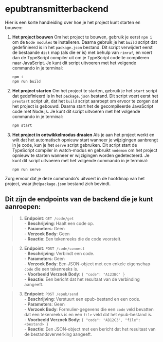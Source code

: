 # epubtransmitterbackend

Hier is een korte handleiding over hoe je het project kunt starten en bouwen:

1. **Het project bouwen**
   Om het project te bouwen, gebruik je eerst `npm i` om de `Node modules` te installeren. Daarna gebruik je het `build` script dat gedefinieerd is in het `package.json` bestand. Dit script verwijdert eerst de bestaande `dist` map (als die er is) met behulp van `rimraf`, en voert dan de TypeScript compiler uit om je TypeScript code te compileren naar JavaScript. Je kunt dit script uitvoeren met het volgende commando in je terminal:

   ```bash
   npm i
   npm run build
   ```

2. **Het project starten**
   Om het project te starten, gebruik je het `start` script dat gedefinieerd is in het `package.json` bestand. Dit script voert eerst het `prestart` script uit, dat het `build` script aanroept om ervoor te zorgen dat het project is gebouwd. Daarna start het de gecompileerde JavaScript code met Node.js. Je kunt dit script uitvoeren met het volgende commando in je terminal:

   ```bash
   npm start
   ```

3. **Het project in ontwikkelmodus draaien**
   Als je aan het project werkt en wilt dat het automatisch opnieuw start wanneer je wijzigingen aanbrengt in je code, kun je het `serve` script gebruiken. Dit script start de TypeScript compiler in watch-modus en gebruikt `nodemon` om het project opnieuw te starten wanneer er wijzigingen worden gedetecteerd. Je kunt dit script uitvoeren met het volgende commando in je terminal:

   ```bash
   npm run serve
   ```

Zorg ervoor dat je deze commando's uitvoert in de hoofdmap van het project, waar jhet`package.json` bestand zich bevindt.

## Dit zijn de endpoints van de backend die je kunt aanroepen:

>1. **Endpoint**: `GET /code/get` <br/>
    - **Beschrijving**: Haalt een code op. <br/>
    - **Parameters**: Geen <br/>
    - **Verzoek Body**: Geen <br/>
    - **Reactie**: Een tekenreeks die de code voorstelt. <br/>

> 2. **Endpoint**: `POST /code/connect` <br/>
    - **Beschrijving**: Verbindt een code. <br/>
    - **Parameters**: Geen <br/>
    - **Verzoek Body**: Een JSON-object met een enkele eigenschap `code` die een tekenreeks is. <br/>
    - **Voorbeeld Verzoek Body**: `{ "code": "A123BC" }` <br/>
    - **Reactie**: Een bericht dat het resultaat van de verbinding aangeeft. <br/>

>3. **Endpoint**: `POST /epub/send` <br/>
    - **Beschrijving**: Verstuurt een epub-bestand en een code. <br/>
    - **Parameters**: Geen <br/>
    - **Verzoek Body**: Formulier-gegevens die een `code` veld bevatten dat een tekenreeks is en een `file` veld dat het epub-bestand is. <br/>
    - **Voorbeeld Verzoek Body**: `{ "code": "AB12C3", "file": <bestand> }` <br/>
    - **Reactie**: Een JSON-object met een bericht dat het resultaat van de bestandsverwerking aangeeft. <br/>

